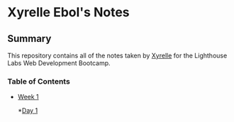 # Xyrelle Ebol's Notes

## Summary

This repository contains all of the notes taken by [Xyrelle](https://github.com/xebol)  for the Lighthouse Labs Web Development Bootcamp.

### Table of Contents
* [Week 1](Week_1) 
  
  *[Day 1](/Week_1/Day_1)

  